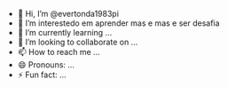 - 👋 Hi, I’m @evertonda1983pi
- 👀 I’m interestedo em aprender mas e mas e ser desafia 
- 🌱 I’m currently learning ...
- 💞️ I’m looking to collaborate on ...
- 📫 How to reach me ...
- 😄 Pronouns: ...
- ⚡ Fun fact: ...

<!---
evertonda1983pi/evertonda1983pi is a ✨ special ✨ repository because its `README.md` (this file) appears on your GitHub profile.
You can click the Preview link to take a look at your changes.
--->
